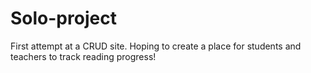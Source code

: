 # Solo-project
First attempt at a CRUD site. Hoping to create a place for students and teachers to track reading progress!
